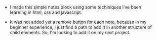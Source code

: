 - I made this simple notes block using some techiniques I've been learning in html, css and javascript.

- It was not added yet a remove button for each note, because in my beginner experience, I just find a path to add it in another structure of child elements. So, I'm looking to add it on my next project.

